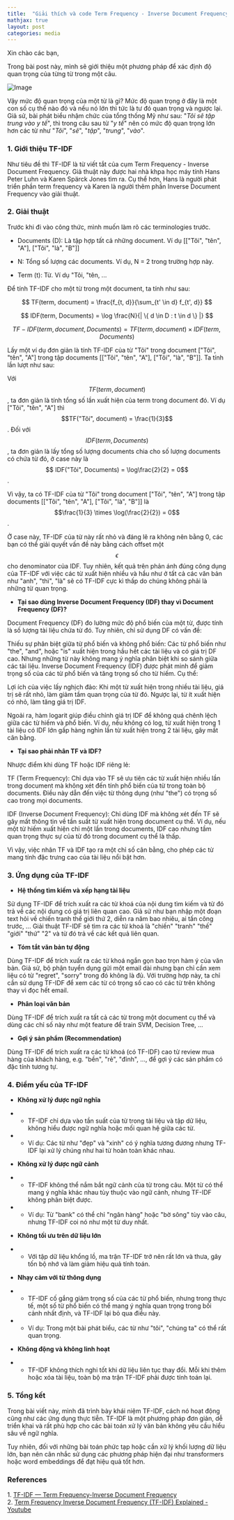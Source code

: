 ```yaml
---
title:  "Giải thích và code Term Frequency - Inverse Document Frequency"
mathjax: true
layout: post
categories: media
---
```


Xin chào các bạn,

Trong bài post này, mình sẽ giới thiệu một phương pháp để xác định độ quan trọng của từng từ trong một câu. 

![Image](https://www.kdnuggets.com/wp-content/uploads/arya-tf-idf-defined-0-1024x573.png)

Vậy mức độ quan trọng của một từ là gì? Mức độ quan trọng ở đây là một con số cụ thể  nào đó và nếu nó lớn thì tức là tư đó quan trọng và ngược lại. Giả sử, bài phát biểu nhậm chức của tổng thống Mỹ như sau: "_Tôi sẽ tập trung vào y tế_", thì trong câu sau từ "_y tế_" nên có mức độ quan trọng lớn hơn các từ như "_Tôi_", "_sẽ_", "_tập_", "_trung_", "_vào_". 

### 1. Giới thiệu TF-IDF
Như tiêu đề thì TF-IDF là từ viết tắt của cụm Term Frequency - Inverse Document Frequency. Giả thuật này được hai nhà khpa học máy tính Hans Peter Luhn và Karen Spärck Jones tìm ra. Cụ thể hơn, Hans là người phát triển phần term frequency và Karen là người thêm phần Inverse Document Frequency vào giải thuật. 

### 2. Giải thuật 

Trước khi đi vào công thức, mình muốn làm rõ các terminologies trước. 

* Documents (D): Là tập hợp tất cả những document. Ví dụ [["Tôi", "tên", "A"], ["Tôi", "là", "B"]]

* N: Tổng số lượng các documents. Ví dụ, N = 2 trong trường hợp này.

* Term (t): Từ. Ví dụ "Tôi, "tên, ...


Để tính TF-IDF cho một từ trong một document, ta tính như sau: 

$$
TF(term, document) = \frac{f_{t, d}}{\sum_{t' \in d} f_{t', d}}
$$

$$
IDF(term, Documents) = \log \frac{N}{| \{ d \in D : t \in d \} |}
$$

$$TF-IDF (term, document, Documents) = TF(term, document) \times IDF(term, Documents)$$

Lấy một ví dụ đơn giản là tính TF-IDF của từ "Tôi" trong document ["Tôi", "tên", "A"] trong tập documents [["Tôi", "tên", "A"], ["Tôi", "là", "B"]]. Ta tính lần lượt như sau: 

Với $$TF(term, document)$$, ta đơn giản là tính tổng số lần xuất hiện của term trong document đó. Ví dụ ["Tôi", "tên", "A"] thì $$TF("Tôi", document) = \frac{1}{3}$$. Đối với $$IDF(term, Documents)$$, ta đơn giản là lấy tổng số lượng documents chia cho số lượng documents có chứa từ đó, ở case này là $$ IDF("Tôi", Documents) = \log\frac{2}{2} = 0$$.  

Vì vậy, ta có TF-IDF của từ "Tôi" trong document ["Tôi", "tên", "A"] trong tập documents [["Tôi", "tên", "A"], ["Tôi", "là", "B"]] là $$\frac{1}{3} \times \log(\frac{2}{2}) = 0$$.

Ở case này, TF-IDF của từ này rất nhỏ và đáng lẽ ra không nên bằng 0, các bạn có thể giải quyết vấn đề này bằng cách offset một $$\epsilon$$ cho denominator của IDF. Tuy nhiên, kết quả trên phản ánh đúng công dụng của TF-IDF với việc các từ xuất hiện nhiều và hầu như ở tất cả các văn bản như "anh", "thì", "là" sẽ có TF-IDF cực kì thấp do chúng không phải là những từ quan trọng. 


* **Tại sao dùng Inverse Document Frequency (IDF) thay vì Document Frequency (DF)?**

Document Frequency (DF) đo lường mức độ phổ biến của một từ, được tính là số lượng tài liệu chứa từ đó. Tuy nhiên, chỉ sử dụng DF có vấn đề:

Thiếu sự phân biệt giữa từ phổ biến và không phổ biến:
Các từ phổ biến như "the", "and", hoặc "is" xuất hiện trong hầu hết các tài liệu và có giá trị DF cao. Nhưng những từ này không mang ý nghĩa phân biệt khi so sánh giữa các tài liệu.
Inverse Document Frequency (IDF) được phát minh để giảm trọng số của các từ phổ biến và tăng trọng số cho từ hiếm. Cụ thể:

Lợi ích của việc lấy nghịch đảo:
Khi một từ xuất hiện trong nhiều tài liệu, giá trị sẽ rất nhỏ, làm giảm tầm quan trọng của từ đó. Ngược lại, từ ít xuất hiện có nhỏ, làm tăng giá trị IDF.

Ngoải ra, hàm logarit giúp điều chỉnh giá trị IDF để không quá chênh lệch giữa các từ hiếm và phổ biến. Ví dụ, nếu không có log, từ xuất hiện trong 1 tài liệu có IDF lớn gấp hàng nghìn lần từ xuất hiện trong 2 tài liệu, gây mất cân bằng.

* **Tại sao phải nhân TF và IDF?**

Nhược điểm khi dùng TF hoặc IDF riêng lẻ:

TF (Term Frequency):
Chỉ dựa vào TF sẽ ưu tiên các từ xuất hiện nhiều lần trong document mà không xét đến tính phổ biến của từ trong toàn bộ documents. Điều này dẫn đến việc từ thông dụng (như "the") có trọng số cao trong mọi documents.

IDF (Inverse Document Frequency):
Chỉ dùng IDF mà không xét đến TF sẽ gây mất thông tin về tần suất từ xuất hiện trong document cụ thể. Ví dụ, nếu một từ hiếm xuất hiện chỉ một lần trong documents, IDF cao nhưng tầm quan trọng thực sự của từ đó trong document cụ thể là thấp.

Vì vậy, việc nhân TF và IDF tạo ra một chỉ số cân bằng, cho phép các từ mang tính đặc trưng cao của tài liệu nổi bật hơn.


### 3. Ứng dụng của TF-IDF 

* **Hệ thống tìm kiếm và xếp hạng tài liệu** 

Sử dụng TF-IDF để trích xuất ra các từ khoá của nội dung tìm kiếm và từ đó trả về các nội dung có giá trị liên quan cao. Giả sử như bạn nhập một đoạn text hỏi về chiến tranh thế giới thứ 2, diễn ra năm bao nhiêu, ai tấn công trước, ... Giải thuật TF-IDF sẽ tìm ra các từ khoá là "chiến" "tranh" "thế" "giới" "thứ" "2" và từ đó trả về các kết quả liên quan. 

* **Tóm tắt văn bản tự động** 

Dùng TF-IDF để trích xuất ra các từ khoá ngắn gọn bao trọn hàm ý của văn bản. Giả sử, bộ phận tuyển dụng gửi một email dài nhưng bạn chỉ cần xem liệu có từ "regret", "sorry" trong đó không là đủ. Với trường hợp này, ta chỉ cần sử dụng TF-IDF để xem các từ có trọng số cao có các từ trên không thay vì đọc hết email. 

* **Phân loại văn bản** 

Dùng TF-IDF để trích xuất ra tất cả các từ trong một document cụ thể và dùng các chỉ số này như một feature để train SVM, Decision Tree, ...

* **Gợi ý sản phẩm (Recommendation)**

Dùng TF-IDF để trích xuất ra các từ khoá (có TF-IDF) cao từ review mua hàng của khách hàng, e.g. "bền", "rẻ", "đỉnh", ..., để gợi ý các sản phẩm có đặc tính tương tự. 

### 4. Điểm yếu của TF-IDF 

* **Không xử lý được ngữ nghĩa** 

* * TF-IDF chỉ dựa vào tần suất của từ trong tài liệu và tập dữ liệu, không hiểu được ngữ nghĩa hoặc mối quan hệ giữa các từ.


* * Ví dụ: Các từ như "đẹp" và "xinh" có ý nghĩa tương đương nhưng TF-IDF lại xử lý chúng như hai từ hoàn toàn khác nhau.

* **Không xử lý được ngữ cảnh**

* * TF-IDF không thể nắm bắt ngữ cảnh của từ trong câu. Một từ có thể mang ý nghĩa khác nhau tùy thuộc vào ngữ cảnh, nhưng TF-IDF không phân biệt được.

* * Ví dụ: Từ "bank" có thể chỉ "ngân hàng" hoặc "bờ sông" tùy vào câu, nhưng TF-IDF coi nó như một từ duy nhất.

* **Không tối ưu trên dữ liệu lớn** 

* * Với tập dữ liệu khổng lồ, ma trận TF-IDF trở nên rất lớn và thưa, gây tốn bộ nhớ và làm giảm hiệu quả tính toán.

* **Nhạy cảm với từ thông dụng** 

* * TF-IDF cố gắng giảm trọng số của các từ phổ biến, nhưng trong thực tế, một số từ phổ biến có thể mang ý nghĩa quan trọng trong bối cảnh nhất định, và TF-IDF lại bỏ qua điều này.

* * Ví dụ: Trong một bài phát biểu, các từ như "tôi", "chúng ta" có thể rất quan trọng.

* **Không động và không linh hoạt**

* * TF-IDF không thích nghi tốt khi dữ liệu liên tục thay đổi. Mỗi khi thêm hoặc xóa tài liệu, toàn bộ ma trận TF-IDF phải được tính toán lại.

### 5. Tổng kết 


Trong bài viết này, mình đã trình bày khái niệm TF-IDF, cách nó hoạt động cũng như các ứng dụng thực tiễn. TF-IDF là một phương pháp đơn giản, dễ triển khai và rất phù hợp cho các bài toán xử lý văn bản không yêu cầu hiểu sâu về ngữ nghĩa.

Tuy nhiên, đối với những bài toán phức tạp hoặc cần xử lý khối lượng dữ liệu lớn, bạn nên cân nhắc sử dụng các phương pháp hiện đại như transformers hoặc word embeddings để đạt hiệu quả tốt hơn.

### References
1\. [TF-IDF — Term Frequency-Inverse Document Frequency][fatih_blog]  
2\. [Term Frequency Inverse Document Frequency (TF-IDF) Explained - Youtube][Youtube]  


[fatih_blog]: https://www.learndatasci.com/glossary/tf-idf-term-frequency-inverse-document-frequency/ 
[Youtube]: https://www.youtube.com/watch?v=zLMEnNbdh4Q